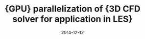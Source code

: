 ---
title: "{GPU} parallelization of {3D CFD solver for application in LES}"
collection: conferences
permalink: /conference/2014-gpu-parallelization
excerpt: "**Sharma, Vatsalya** and Banerjee, Raja"
date: 2014-12-12
venue: "IUTAM Symposium on Advances in Computation, Modeling and Control of Transitional and Turbulent Flows"
---
